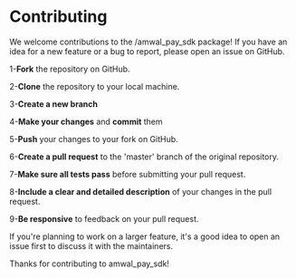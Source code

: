 # Contributing
We welcome contributions to the /amwal_pay_sdk package! If you have an idea for a new feature or a bug to report, please open an issue on GitHub.

1-**Fork** the repository on GitHub.

2-**Clone** the repository to your local machine.

3-**Create a new branch**

4-**Make your changes** and **commit** them

5-**Push** your changes to your fork on GitHub.

6-**Create a pull request** to the 'master' branch of the original repository.

7-**Make sure all tests pass** before submitting your pull request.

8-**Include a clear and detailed description** of your changes in the pull request.

9-**Be responsive** to feedback on your pull request.

If you're planning to work on a larger feature, it's a good idea to open an issue first to discuss it with the maintainers.


Thanks for contributing to amwal_pay_sdk!







